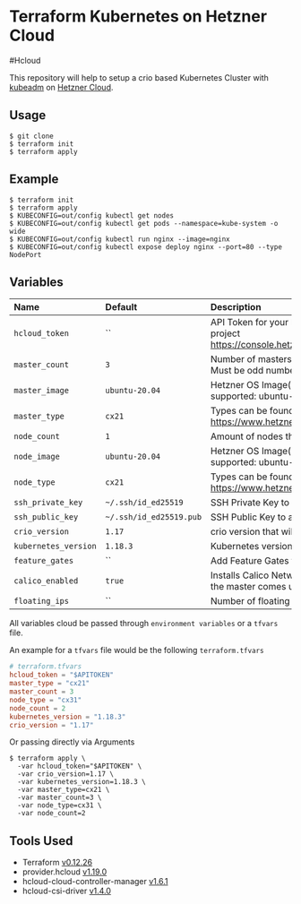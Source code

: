 # Terraform Kubernetes on Hetzner Cloud
#Hcloud

This repository will help to setup a crio based Kubernetes Cluster with [kubeadm](https://kubernetes.io/docs/setup/independent/create-cluster-kubeadm/) on [Hetzner Cloud](https://www.hetzner.com/cloud?country=us).

## Usage

```
$ git clone
$ terraform init
$ terraform apply
```

## Example

```
$ terraform init
$ terraform apply
$ KUBECONFIG=out/config kubectl get nodes
$ KUBECONFIG=out/config kubectl get pods --namespace=kube-system -o wide
$ KUBECONFIG=out/config kubectl run nginx --image=nginx
$ KUBECONFIG=out/config kubectl expose deploy nginx --port=80 --type NodePort
```

## Variables

|  Name                    |  Default     |  Description                                                                      | Required |
|:-------------------------|:-------------|:----------------------------------------------------------------------------------|:--------:|
| `hcloud_token`        | ``                      | API Token for your hetzner cloud project https://console.hetzner.cloud/projects               | Yes |
| `master_count`        | `3`                     | Number of masters to be created. Must be odd number.                                          | Yes |
| `master_image`        | `ubuntu-20.04`          | Hetzner OS Image(Currently supported: ubuntu-20.04)                                           | No  |
| `master_type`         | `cx21`                  | Types can be found here:  https://www.hetzner.de/cloud                                        | No  |
| `node_count`          | `1`                     | Amount of nodes that will be created                                                          | No  |
| `node_image`          | `ubuntu-20.04`          | Hetzner OS Image(Currently supported: ubuntu-20.04)                                           | No  |
| `node_type`           | `cx21`                  | Types can be found here: https://www.hetzner.de/cloud                                         | No  |
| `ssh_private_key`     | `~/.ssh/id_ed25519`     | SSH Private Key to authenticate                                                               | No  |
| `ssh_public_key`      | `~/.ssh/id_ed25519.pub` | SSH Public Key to authenticate                                                                | No  |
| `crio_version`        | `1.17`                  | crio version that will be used                                                                | No  |
| `kubernetes_version`  | `1.18.3`                | Kubernetes version to use                                                                     | No  |
| `feature_gates`       | ``                      | Add Feature Gates for Kubeadm                                                                 | No  |
| `calico_enabled`      | `true`                  | Installs Calico Network Provider after the master comes up                                    | No  |
| `floating_ips`        | ``                      | Number of floating IPs to be created                                                          | No  |

All variables cloud be passed through `environment variables` or a `tfvars` file.

An example for a `tfvars` file would be the following `terraform.tfvars`

```toml
# terraform.tfvars
hcloud_token = "$APITOKEN"
master_type = "cx21"
master_count = 3
node_type = "cx31"
node_count = 2
kubernetes_version = "1.18.3"
crio_version = "1.17"
```

Or passing directly via Arguments

```console
$ terraform apply \
  -var hcloud_token="$APITOKEN" \
  -var crio_version=1.17 \
  -var kubernetes_version=1.18.3 \
  -var master_type=cx21 \
  -var master_count=3 \
  -var node_type=cx31 \
  -var node_count=2
```

## Tools Used

- Terraform [v0.12.26](https://github.com/hashicorp/terraform/tree/v0.12.26)
- provider.hcloud [v1.19.0](https://github.com/terraform-providers/terraform-provider-hcloud)
- hcloud-cloud-controller-manager [v1.6.1](https://github.com/hetznercloud/hcloud-cloud-controller-manager/blob/master/docs/deploy_with_networks.md)
- hcloud-csi-driver [v1.4.0](https://github.com/hetznercloud/csi-driver)
